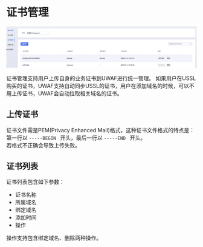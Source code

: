 # 证书管理
![](/images/15971452268273.jpg)

证书管理支持用户上传自身的业务证书到UWAF进行统一管理。
如果用户在USSL购买的证书，UWAF支持自动同步USSL的证书，用户在添加域名的时候，可以不用上传证书，UWAF会自动拉取相关域名的证书。

## 上传证书

证书文件需是PEM(Privacy Enhanced Mail)格式，这种证书文件格式的特点是：  
第一行以 `-----BEGIN ` 开头，最后一行以 `-----END ` 开头。  
若格式不正确会导致上传失败。

## 证书列表

证书列表包含如下参数：
  -  证书名称
  -  所属域名
  -  绑定域名
  -  添加时间
  -  操作

操作支持包含绑定域名、删除两种操作。


